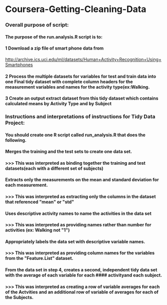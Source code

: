 # Coursera-Getting-Cleaning-Data
### Overall purpose of script:
#### The purpose of the run.analysis.R script is to:
#### 1 Download a zip file of smart phone data from 
http://archive.ics.uci.edu/ml/datasets/Human+Activity+Recognition+Using+Smartphones 
#### 2 Process the multiple datasets for variables for test and train data into one Final tidy dataset with complete column headers for the measurement variables and names for the activity type(ex:Walking.
#### 3 Create an output extract dataset from this tidy dataset which contains calculated means by Activity Type and by Subject

### Instructions and interpretations of instructions for Tidy Data Project:

#### You should create one R script called run_analysis.R that does the following. 
#### Merges the training and the test sets to create one data set.
#### >>>     This was interpreted as binding together the training and test datasets(each with a different set of subjects)
#### Extracts only the measurements on the mean and standard deviation for each measurement. 
#### >>>       This was interpreted as extracting only the columns in the dataset that referenced "mean" or "std"
#### Uses descriptive activity names to name the activities in the data set
#### >>>       This was interpreted as providing names rather than number for activities (ex: Walking not "1")
#### Appropriately labels the data set with descriptive variable names.
#### >>>       This was interpreted as providing column names for the variables from the "Feature.List" dataset.
#### From the data set in step 4, creates a second, independent tidy data set with the average of each variable for each #### activityand each subject.
#### >>>      This was interpreted as creating a row of variable averages for each of the Actvities and an additional row of variable of averages for each of the Subjects.
